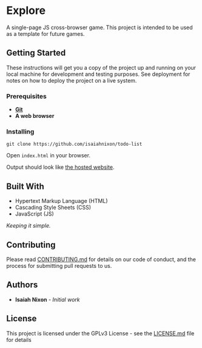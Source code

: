 # Explore

A single-page JS cross-browser game. This project is intended to be used as a template for future games.

## Getting Started

These instructions will get you a copy of the project up and running on your local machine for development and testing purposes. See deployment for notes on how to deploy the project on a live system.

### Prerequisites

* **[Git](https://git-scm.com/)**
* **A web browser**

### Installing

```
git clone https://github.com/isaiahnixon/todo-list
```

Open `index.html` in your browser.

Output should look like [the hosted website](https://explore.isaiahnixon.com).

## Built With

* Hypertext Markup Language (HTML)
* Cascading Style Sheets (CSS)
* JavaScript (JS)

*Keeping it simple.*

## Contributing

Please read [CONTRIBUTING.md](CONTRIBUTING.md) for details on our code of conduct, and the process for submitting pull requests to us. 

## Authors

* **Isaiah Nixon** - *Initial work* 

## License

This project is licensed under the GPLv3 License - see the [LICENSE.md](LICENSE.md) file for details
